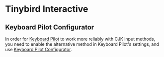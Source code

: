 # Tinybird Interactive

## Keyboard Pilot Configurator

In order for [Keyboard Pilot](https://apps.apple.com/se/app/keyboard-pilot/id402670023?l=en-GB&mt=12) to work more reliably with CJK input methods, you need to enable the alternative
method in Keyboard Pilot's settings, and use [Keyboard Pilot Configurator](Keyboard%20Pilot%20Configurator/Releases/1.0/Keyboard%20Pilot%20Configurator.zip).
